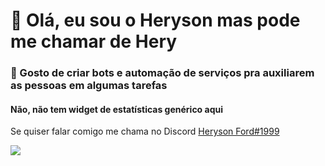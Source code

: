 # 👋 Olá, eu sou o Heryson mas pode me chamar de Hery 
### 🤖 Gosto de criar bots e automação de serviços pra auxiliarem as pessoas em algumas tarefas
#### Não, não tem widget de estatísticas genérico aqui
<div> 
	Se quiser falar comigo me chama no Discord <a href="https://discord.com/users/568493382884917258">Heryson Ford#1999</a>

  <a href="https://discord.com/users/568493382884917258"><img src="https://img.shields.io/badge/Discord-7289DA?style=for-the-badge&logo=discord&logoColor=white"></a>
</div>
